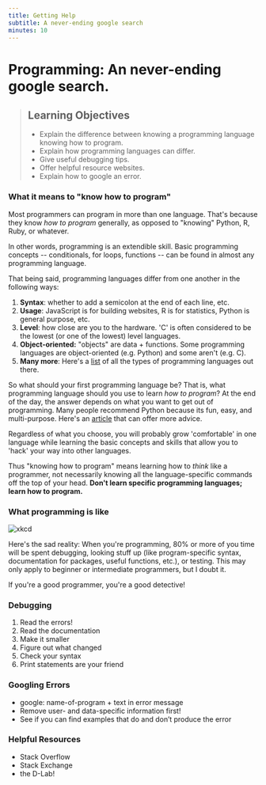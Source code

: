 ```yaml
---
title: Getting Help
subtitle: A never-ending google search
minutes: 10
---
```


# Programming: An never-ending google search.

> ## Learning Objectives
>
> *   Explain the difference between knowing a programming language knowing how to program.
> *   Explain how programming languages can differ.
> *   Give useful debugging tips.
> *   Offer helpful resource websites.
> *   Explain how to google an error.

### What it means to "know how to program"

Most programmers can program in more than one language. That's because they know *how to program* generally, as opposed to "knowing" Python, R, Ruby, or whatever. 

In other words, programming is an extendible skill. Basic programming concepts -- conditionals, for loops, functions -- can be found in almost any programming language. 

That being said, programming languages differ from one another in the following ways:

1. **Syntax**: whether to add a semicolon at the end of each line, etc.
2. **Usage**: JavaScript is for building websites, R is for statistics, Python is general purpose, etc.
3. **Level**: how close are you to the hardware. 'C' is often considered to be the lowest (or one of the lowest) level languages.
4. **Object-oriented:** "objects" are data + functions. Some programming languages are object-oriented (e.g. Python) and some aren't (e.g. C).
5. **Many more**: Here's a [list](https://en.wikipedia.org/wiki/List_of_programming_languages_by_type) of all the types of programming languages out there.

So what should your first programming language be? That is, what programming language should you use to learn *how to program*? At the end of the day, the answer depends on what you want to get out of programming. Many people recommend Python because its fun, easy, and multi-purpose. Here's an [article](http://lifehacker.com/which-programming-language-should-i-learn-first-1477153665) that can offer more advice.

Regardless of what you choose, you will probably grow 'comfortable' in one language while learning the basic concepts and skills that allow you to 'hack' your way into other languages.  

Thus "knowing how to program" means learning how to *think* like a programmer, not necessarily knowing all the language-specific commands off the top of your head. **Don't learn specific programming languages; learn how to program.**

### What programming is like

![xkcd](http://sslimgs.xkcd.com/comics/wisdom_of_the_ancients.png)

Here's the sad reality: When you're programming, 80% or more of you time will be spent debugging, looking stuff up (like program-specific syntax, documentation for packages, useful functions, etc.), or testing. This may only apply to beginner or intermediate programmers, but I doubt it.

If you're a good programmer, you're a good detective!

### Debugging

1. Read the errors!
2. Read the documentation
2. Make it smaller
3. Figure out what changed
4. Check your syntax
5. Print statements are your friend

### Googling Errors

* google: name-of-program + text in error message
* Remove user- and data-specific information first!
* See if you can find examples that do and don’t produce the error

### Helpful Resources

* Stack Overflow 
* Stack Exchange
* the D-Lab!


